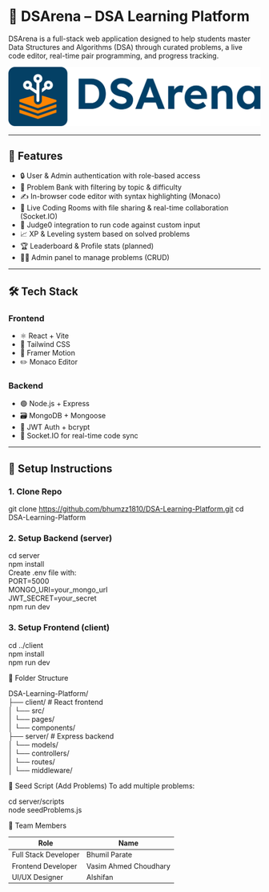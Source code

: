 # 🧠 DSArena – DSA Learning Platform

DSArena is a full-stack web application designed to help students master Data Structures and Algorithms (DSA) through curated problems, a live code editor, real-time pair programming, and progress tracking.

![DSArena Banner](./client/src/assets/Logo/dsalogo.svg)

---

## 🚀 Features

- 🔒 User & Admin authentication with role-based access
- 🧩 Problem Bank with filtering by topic & difficulty
- ✍️ In-browser code editor with syntax highlighting (Monaco)
- 👥 Live Coding Rooms with file sharing & real-time collaboration (Socket.IO)
- 🧪 Judge0 integration to run code against custom input
- 📈 XP & Leveling system based on solved problems
- 🏆 Leaderboard & Profile stats (planned)
- 🧑‍💻 Admin panel to manage problems (CRUD)

---

## 🛠️ Tech Stack

### Frontend
- ⚛️ React + Vite
- 🎨 Tailwind CSS
- 🧠 Framer Motion
- ✏️ Monaco Editor

### Backend
- 🟢 Node.js + Express
- 🗃️ MongoDB + Mongoose
- 🔐 JWT Auth + bcrypt
- 📡 Socket.IO for real-time code sync

---

## 🔧 Setup Instructions

### 1. Clone Repo

git clone https://github.com/bhumzz1810/DSA-Learning-Platform.git
cd DSA-Learning-Platform


### 2. Setup Backend (server)

cd server<br>
npm install<br>
Create .env file with:<br>
PORT=5000<br>
MONGO_URI=your_mongo_url<br>
JWT_SECRET=your_secret<br>
npm run dev<br>

### 3. Setup Frontend (client)

cd ../client<br>
npm install<br>
npm run dev<br>


📁 Folder Structure

DSA-Learning-Platform/<br>
├── client/          # React frontend<br>
│   └── src/<br>
│       └── pages/<br>
│       └── components/<br>
├── server/          # Express backend<br>
│   └── models/<br>
│   └── controllers/<br>
│   └── routes/<br>
│   └── middleware/<br>


🧪 Seed Script (Add Problems)
To add multiple problems:<br>

cd server/scripts<br>
node seedProblems.js<br>


👥 Team Members

| Role                   | Name                    |
|------------------------|-------------------------|
| Full Stack Developer   | Bhumil Parate           |
| Frontend Developer     | Vasim Ahmed Choudhary   |
| UI/UX Designer         | Alshifan                |


